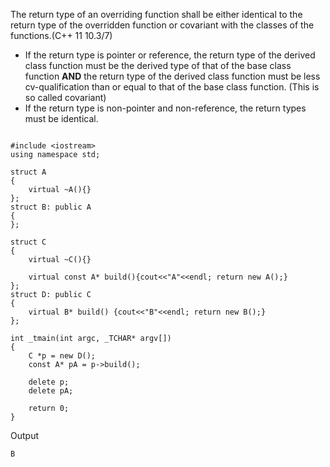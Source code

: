 The return type of an overriding function shall be either identical to the return type of the overridden
function or covariant with the classes of the functions.(C++ 11 10.3/7)
  * If the return type is pointer or reference, the return type of the derived class function must be the derived type of that of the base class function **AND** the return type of the derived class function must be less cv-qualification than or equal to that of the base class function. (This is so called covariant)
  * If the return type is non-pointer and non-reference, the return types must be identical.


```

#include <iostream>
using namespace std;

struct A
{
	virtual ~A(){}
};
struct B: public A
{
};

struct C
{
	virtual ~C(){}

	virtual const A* build(){cout<<"A"<<endl; return new A();}
};
struct D: public C
{
	virtual B* build() {cout<<"B"<<endl; return new B();}
};

int _tmain(int argc, _TCHAR* argv[])
{
	C *p = new D();
	const A* pA = p->build();

	delete p;
	delete pA;

	return 0;
}
```

Output
```
B
```